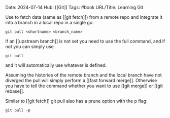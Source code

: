 Date: 2024-07-14
Hub: [[Git]]
Tags: #book
URL/Title: Learning Git 

Use to fetch data (same as [[git fetch]]) from a remote repo and integrate it into a branch in a local repo in a single go. 
```
git pull <shortname> <branch_name>
```
If an [[upstream branch]] is not set you need to use the full command, and if not you can simply use 
```
git pull
```
and it will automatically use whatever is defined.

Assuming the histories of the remote branch and the local branch have not diverged the pull will simply perform a [[fast forward merge]]. Otherwise you have to tell the command whether you want to use [[git merge]] or [[git rebase]]. 

Similar to [[git fetch]] git pull also has a prune option with the p flag:
```
git pull -p
```